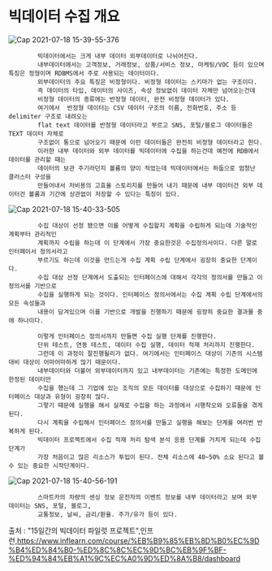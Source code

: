 # 빅데이터 수집 개요

![Cap 2021-07-18 15-39-55-376](https://user-images.githubusercontent.com/76901290/126058202-cdb6688d-18b6-4bbd-b11b-262c6d53b056.jpg)

            빅데이터에서는 크게 내부 데이터 외부데이터로 나뉘어진다.
            내부데이터에서는 고객정보, 거래정보, 상품/서비스 정보, 마케팅/VOC 등이 있으며 특징은 정형이며 RDBMS에서 주로 사용되는 데이터이다.
            외부데이터의 주요 특징은 비정형이다. 비정형 데이터는 스키마가 없는 구조이다.
            즉 데이터의 타입, 데이터의 사이즈, 속성 정보없이 데이터 자체만 넘어오는건데 
            비정형 데이터의 종류에는 반정형 데이터, 완전 비정형 데이터가 있다.
            여기에서  반정형 데이터는 CSV 데이터 구조의 이름, 전화번호, 주소 등 delimiter 구조로 내려오는
            flat text 데이터를 반정형 데이터라고 부르고 SNS, 포털/블로그 데이터들은 TEXT 데이터 자체로 
            구조없이 통으로 넘어오기 때문에 이런 데이터들은 완전히 비정형 데이터라고 한다.
            이러한 내부 데이터와 외부 데이터를 빅데이터에 수집을 하는건데 예전에 RDB에서 데이터를 관리할 때는
            데이터의 보관 주기라던지 볼륨의 양이 적었는데 빅데이터에서는 하둡으로 엄청난 클러스터 구성을
            만들어내서 저비용의 고효율 스토리지를 만들어 내기 때문에 내부 데이터건 외부 데이터건 볼륨과 기간에 상관없이 저장할 수 있다는 특징이 있다.


![Cap 2021-07-18 15-40-33-505](https://user-images.githubusercontent.com/76901290/126058209-bee738cf-4028-46c7-b4c1-c703d37d82f4.jpg)


            수집 대상이 선정 됐으면 이를 어떻게 수집할지 계획을 수립하게 되는데 기술적인 계획부터 관리적인
            계획까지 수립을 하는데 이 단계에서 가장 중요한것은 수집정의서이다. 다른 말로 인터페이서 정의서라고
            부르기도 하는데 이것을 만드는게 수집 계획 수립 단계에서 굉장히 중요한 단계이다.
            수집 대상 선정 단계에서 도출되는 인터페이스에 대해서 각각의 정의서를 만들고 이 정의서를 기반으로
            수집을 실행하게 되는 것이다. 인터페이스 정의서에서는 수집 계획 수립 단계에서의 모든 속성들과
            내용이 담겨있으며 이를 기반으로 개발을 진행하기 때문에 굉장히 중요한 결과물 중에 하나이다.
            
            이렇게 인터페이스 정의서까지 만들면 수집 실행 단계를 진행한다.
            단위 테스트, 연동 테스트, 데이터 수집 실행, 데이터 적재 처리까지 진행한다.
            그런데 이 과정이 잘진행될리가 없다. 여기에서는 인터페이스 대상이 기존의 시스템 대비 대상이 어마어마하게 많기 때문이다.
            내부데이터와 더불어 외부데이터까지 있고 내부데이터는 기존에는 특정한 도메인에 한정된 데이터만 
            수집을 했는데 그 기업에 있는 조직의 모든 데이터를 대상으로 수집하기 때문에 인터페이스 대상과 유형이 굉장히 많다.
            그렇기 때문에 실행을 해서 실제로 수집을 하는 과정에서 시행착오와 오류들을 겪게 된다.
            다시 계획을 수립해서 인터페이스 정의서를 만들고 실행을 해보는 단계를 여러번 반복하게 된다.
            빅데이터 프로젝트에서 수집 적재 처리 탐색 분석 응용 단계를 거치게 되는데 수집 단계가
            가장 처음이고 많은 리소스가 투입이 된다. 전체 리소스에 40~50% 소요 된다고 볼 수 있는 중요한 시작단계이다.



![Cap 2021-07-18 15-40-56-191](https://user-images.githubusercontent.com/76901290/126058224-dfb4ffd4-e341-47db-b54f-32c6c8db5fc0.jpg)


            스마트카의 차량의 센싱 정보 운전자의 이벤트 정보를 내부 데이터라고 보며 외부 데이터는 SNS, 포털, 블로그,
            교통정보, 날씨, 금리/환율. 주가/유가 등이 있다.







출처 : "15일간의 빅데이터 파일럿 프로젝트",인프런,https://www.inflearn.com/course/%EB%B9%85%EB%8D%B0%EC%9D%B4%ED%84%B0-%ED%8C%8C%EC%9D%BC%EB%9F%BF-%ED%94%84%EB%A1%9C%EC%A0%9D%ED%8A%B8/dashboard